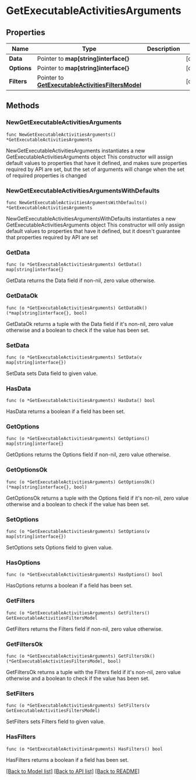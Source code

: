 # GetExecutableActivitiesArguments

## Properties

Name | Type | Description | Notes
------------ | ------------- | ------------- | -------------
**Data** | Pointer to **map[string]interface{}** |  | [optional] 
**Options** | Pointer to **map[string]interface{}** |  | [optional] 
**Filters** | Pointer to [**GetExecutableActivitiesFiltersModel**](GetExecutableActivitiesFiltersModel.md) |  | [optional] 

## Methods

### NewGetExecutableActivitiesArguments

`func NewGetExecutableActivitiesArguments() *GetExecutableActivitiesArguments`

NewGetExecutableActivitiesArguments instantiates a new GetExecutableActivitiesArguments object
This constructor will assign default values to properties that have it defined,
and makes sure properties required by API are set, but the set of arguments
will change when the set of required properties is changed

### NewGetExecutableActivitiesArgumentsWithDefaults

`func NewGetExecutableActivitiesArgumentsWithDefaults() *GetExecutableActivitiesArguments`

NewGetExecutableActivitiesArgumentsWithDefaults instantiates a new GetExecutableActivitiesArguments object
This constructor will only assign default values to properties that have it defined,
but it doesn't guarantee that properties required by API are set

### GetData

`func (o *GetExecutableActivitiesArguments) GetData() map[string]interface{}`

GetData returns the Data field if non-nil, zero value otherwise.

### GetDataOk

`func (o *GetExecutableActivitiesArguments) GetDataOk() (*map[string]interface{}, bool)`

GetDataOk returns a tuple with the Data field if it's non-nil, zero value otherwise
and a boolean to check if the value has been set.

### SetData

`func (o *GetExecutableActivitiesArguments) SetData(v map[string]interface{})`

SetData sets Data field to given value.

### HasData

`func (o *GetExecutableActivitiesArguments) HasData() bool`

HasData returns a boolean if a field has been set.

### GetOptions

`func (o *GetExecutableActivitiesArguments) GetOptions() map[string]interface{}`

GetOptions returns the Options field if non-nil, zero value otherwise.

### GetOptionsOk

`func (o *GetExecutableActivitiesArguments) GetOptionsOk() (*map[string]interface{}, bool)`

GetOptionsOk returns a tuple with the Options field if it's non-nil, zero value otherwise
and a boolean to check if the value has been set.

### SetOptions

`func (o *GetExecutableActivitiesArguments) SetOptions(v map[string]interface{})`

SetOptions sets Options field to given value.

### HasOptions

`func (o *GetExecutableActivitiesArguments) HasOptions() bool`

HasOptions returns a boolean if a field has been set.

### GetFilters

`func (o *GetExecutableActivitiesArguments) GetFilters() GetExecutableActivitiesFiltersModel`

GetFilters returns the Filters field if non-nil, zero value otherwise.

### GetFiltersOk

`func (o *GetExecutableActivitiesArguments) GetFiltersOk() (*GetExecutableActivitiesFiltersModel, bool)`

GetFiltersOk returns a tuple with the Filters field if it's non-nil, zero value otherwise
and a boolean to check if the value has been set.

### SetFilters

`func (o *GetExecutableActivitiesArguments) SetFilters(v GetExecutableActivitiesFiltersModel)`

SetFilters sets Filters field to given value.

### HasFilters

`func (o *GetExecutableActivitiesArguments) HasFilters() bool`

HasFilters returns a boolean if a field has been set.


[[Back to Model list]](../README.md#documentation-for-models) [[Back to API list]](../README.md#documentation-for-api-endpoints) [[Back to README]](../README.md)



